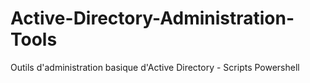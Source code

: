 # Active-Directory-Administration-Tools
Outils d'administration basique d'Active Directory - Scripts Powershell
